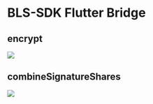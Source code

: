 # BLS-SDK Flutter Bridge

## encrypt
![](https://i.imgur.com/tTEFS2b.gif)

## combineSignatureShares
![](https://im5.ezgif.com/tmp/ezgif-5-79a42a081e.gif)